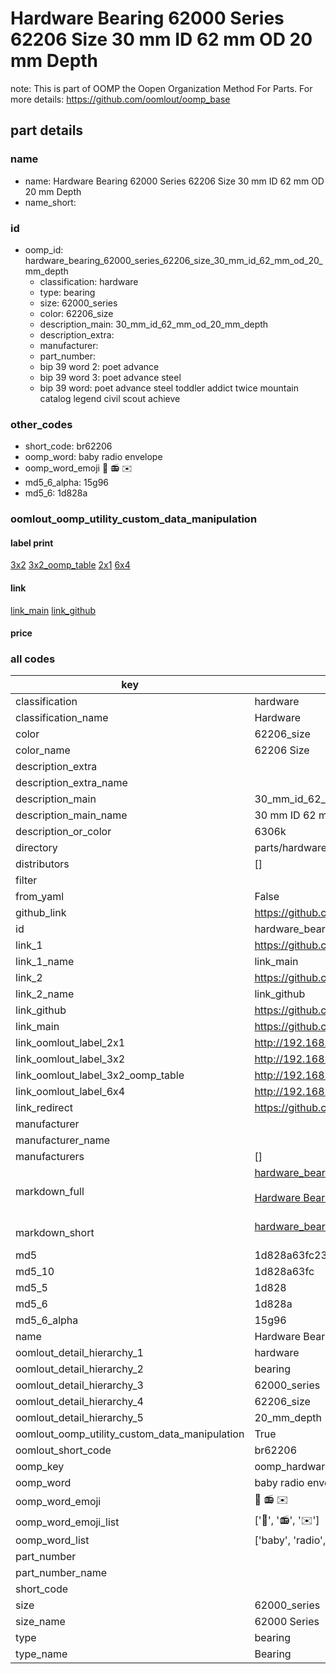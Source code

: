 # Hardware Bearing 62000 Series 62206 Size 30 mm ID 62 mm OD 20 mm Depth  

note: This is part of OOMP the Oopen Organization Method For Parts. For more details: https://github.com/oomlout/oomp_base

##  part details
  







### name
* name: Hardware Bearing 62000 Series 62206 Size 30 mm ID 62 mm OD 20 mm Depth
* name_short: 
### id
* oomp_id: hardware_bearing_62000_series_62206_size_30_mm_id_62_mm_od_20_mm_depth
  * classification: hardware
  * type: bearing
  * size: 62000_series
  * color: 62206_size
  * description_main: 30_mm_id_62_mm_od_20_mm_depth
  * description_extra: 
  * manufacturer: 
  * part_number: 
  * bip 39 word 2: poet advance
  * bip 39 word 3: poet advance steel
  * bip 39 word: poet advance steel toddler addict twice mountain catalog legend civil scout achieve

### other_codes
* short_code: br62206
* oomp_word: baby radio envelope
* oomp_word_emoji :baby: :radio: :envelope:
* md5_6_alpha: 15g96
* md5_6: 1d828a






### oomlout_oomp_utility_custom_data_manipulation
#### label print
[3x2](http://192.168.1.245:1112/?label=oomp%2015g96)
[3x2_oomp_table](http://192.168.1.108:1112/?label=oomp%2015g96)
[2x1](http://192.168.1.242:1112/?label=oomp%2015g96)
[6x4](http://192.168.1.55:1112/?label=oomp%2015g96)    

#### link

[link_main](https://github.com/oomlout/oomlout_oomp_version_1_messy/tree/main/parts/hardware_bearing_62000_series_62206_size_30_mm_id_62_mm_od_20_mm_depth) [link_github](https://github.com/oomlout/oomlout_oomp_version_1_messy/tree/main/parts/hardware_bearing_62000_series_62206_size_30_mm_id_62_mm_od_20_mm_depth)                             

#### price







### all codes 
| key | value |  
| --- | --- |  
| classification | hardware |  
| classification_name | Hardware |  
| color | 62206_size |  
| color_name | 62206 Size |  
| description_extra |  |  
| description_extra_name |  |  
| description_main | 30_mm_id_62_mm_od_20_mm_depth |  
| description_main_name | 30 mm ID 62 mm OD 20 mm Depth |  
| description_or_color | 6306k |  
| directory | parts/hardware_bearing_62000_series_62206_size_30_mm_id_62_mm_od_20_mm_depth |  
| distributors | [] |  
| filter |  |  
| from_yaml | False |  
| github_link | https://github.com/oomlout/oomlout_oomp_part_src/tree/main/parts/hardware_bearing_62000_series_62206_size_30_mm_id_62_mm_od_20_mm_depth |  
| id | hardware_bearing_62000_series_62206_size_30_mm_id_62_mm_od_20_mm_depth |  
| link_1 | https://github.com/oomlout/oomlout_oomp_version_1_messy/tree/main/parts/hardware_bearing_62000_series_62206_size_30_mm_id_62_mm_od_20_mm_depth |  
| link_1_name | link_main |  
| link_2 | https://github.com/oomlout/oomlout_oomp_version_1_messy/tree/main/parts/hardware_bearing_62000_series_62206_size_30_mm_id_62_mm_od_20_mm_depth |  
| link_2_name | link_github |  
| link_github | https://github.com/oomlout/oomlout_oomp_version_1_messy/tree/main/parts/hardware_bearing_62000_series_62206_size_30_mm_id_62_mm_od_20_mm_depth |  
| link_main | https://github.com/oomlout/oomlout_oomp_version_1_messy/tree/main/parts/hardware_bearing_62000_series_62206_size_30_mm_id_62_mm_od_20_mm_depth |  
| link_oomlout_label_2x1 | http://192.168.1.242:1112/?label=oomp%2015g96 |  
| link_oomlout_label_3x2 | http://192.168.1.245:1112/?label=oomp%2015g96 |  
| link_oomlout_label_3x2_oomp_table | http://192.168.1.108:1112/?label=oomp%2015g96 |  
| link_oomlout_label_6x4 | http://192.168.1.55:1112/?label=oomp%2015g96 |  
| link_redirect | https://github.com/oomlout/oomlout_oomp_version_1_messy/tree/main/parts/hardware_bearing_62000_series_62206_size_30_mm_id_62_mm_od_20_mm_depth |  
| manufacturer |  |  
| manufacturer_name |  |  
| manufacturers | [] |  
| markdown_full | [hardware_bearing_62000_series_62206_size_30_mm_id_62_mm_od_20_mm_depth](none)<br>[](none)<br>[Hardware Bearing 62000 Series 62206 Size 30 Mm Id 62 Mm Od 20 Mm Depth](none)<br><br> |  
| markdown_short | [hardware_bearing_62000_series_62206_size_30_mm_id_62_mm_od_20_mm_depth](none)<br><br> |  
| md5 | 1d828a63fc23f213ad01ae37aa40fd39 |  
| md5_10 | 1d828a63fc |  
| md5_5 | 1d828 |  
| md5_6 | 1d828a |  
| md5_6_alpha | 15g96 |  
| name | Hardware Bearing 62000 Series 62206 Size 30 mm ID 62 mm OD 20 mm Depth |  
| oomlout_detail_hierarchy_1 | hardware |  
| oomlout_detail_hierarchy_2 | bearing |  
| oomlout_detail_hierarchy_3 | 62000_series |  
| oomlout_detail_hierarchy_4 | 62206_size |  
| oomlout_detail_hierarchy_5 | 20_mm_depth |  
| oomlout_oomp_utility_custom_data_manipulation | True |  
| oomlout_short_code | br62206 |  
| oomp_key | oomp_hardware_bearing_62000_series_62206_size_30_mm_id_62_mm_od_20_mm_depth |  
| oomp_word | baby radio envelope |  
| oomp_word_emoji | :baby: :radio: :envelope: |  
| oomp_word_emoji_list | [':baby:', ':radio:', ':envelope:'] |  
| oomp_word_list | ['baby', 'radio', 'envelope'] |  
| part_number |  |  
| part_number_name |  |  
| short_code |  |  
| size | 62000_series |  
| size_name | 62000 Series |  
| type | bearing |  
| type_name | Bearing |  
